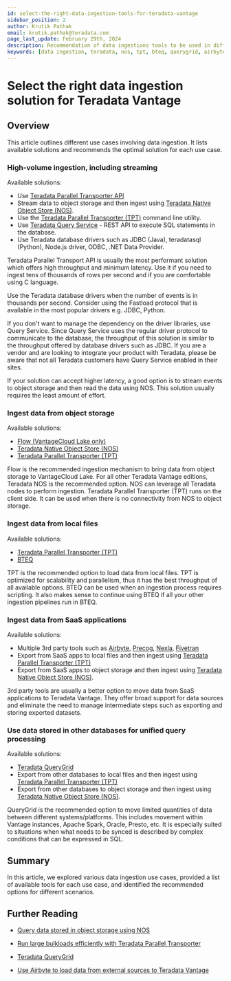 ```yaml
---
id: select-the-right-data-ingestion-tools-for-teradata-vantage
sidebar_position: 2
author: Krutik Pathak
email: krutik.pathak@teradata.com
page_last_update: February 29th, 2024
description: Recommendation of data ingestions tools to be used in different use cases for Teradata Vantage
keywords: [data ingestion, teradata, nos, tpt, bteq, querygrid, airbyte, object store, saas, vantage, apache, spark, presto, oracle, Flow]
---
```


# Select the right data ingestion solution for Teradata Vantage

## Overview

This article outlines different use cases involving data ingestion. It lists available solutions and recommends the optimal solution for each use case.

### High-volume ingestion, including streaming
Available solutions:

* Use [Teradata Parallel Transporter API](https://docs.teradata.com/r/Teradata-Parallel-Transporter-Application-Programming-Interface-Programmer-Guide-17.20)
* Stream data to object storage and then ingest using [Teradata Native Object Store (NOS)](https://docs.teradata.com/r/Enterprise_IntelliFlex_VMware/Teradata-VantageTM-Native-Object-Store-Getting-Started-Guide-17.20/Welcome-to-Native-Object-Store).
* Use the [Teradata Parallel Transporter (TPT)](https://docs.teradata.com/r/Teradata-Parallel-Transporter-User-Guide/June-2022/Introduction-to-Teradata-PT) command line utility.
* Use [Teradata Query Service](https://docs.teradata.com/r/Teradata-Query-Service-Installation-Configuration-and-Usage-Guide-for-Customers/April-2022/Using-the-Query-Service-APIs/Getting-Started) - REST API to execute SQL statements in the database.
* Use Teradata database drivers such as JDBC (Java), teradatasql (Python), Node.js driver, ODBC, .NET Data Provider.


Teradata Parallel Transport API is usually the most performant solution which offers high throughput and minimum latency. Use it if you need to ingest tens of thousands of rows per second and if you are comfortable using C language. 

Use the Teradata database drivers when the number of events is in thousands per second. Consider using the Fastload protocol that is available in the most popular drivers e.g. JDBC, Python.

If you don't want to manage the dependency on the driver libraries, use Query Service. Since Query Service uses the regular driver protocol to communicate to the database, the throughput of this solution is similar to the throughput offered by database drivers such as JDBC. If you are a vendor and are looking to integrate your product with Teradata, please be aware that not all Teradata customers have Query Service enabled in their sites.

If your solution can accept higher latency, a good option is to stream events to object storage and then read the data using NOS. This solution usually requires the least amount of effort.

### Ingest data from object storage

Available solutions:

* [Flow (VantageCloud Lake only)](https://docs.teradata.com/r/Teradata-VantageCloud-Lake/Loading-Data/Introduction-to-Flow)
* [Teradata Native Object Store (NOS)](https://docs.teradata.com/r/Enterprise_IntelliFlex_VMware/Teradata-VantageTM-Native-Object-Store-Getting-Started-Guide-17.20/Welcome-to-Native-Object-Store)
* [Teradata Parallel Transporter (TPT)](https://docs.teradata.com/r/Teradata-Parallel-Transporter-User-Guide/June-2022/Introduction-to-Teradata-PT)

Flow is the recommended ingestion mechanism to bring data from object storage to VantageCloud Lake. For all other Teradata Vantage editions, Teradata NOS is the recommended option. NOS can leverage all Teradata nodes to perform ingestion. Teradata Parallel Transporter (TPT) runs on the client side. It can be used when there is no connectivity from NOS to object storage.

### Ingest data from local files
Available solutions:

* [Teradata Parallel Transporter (TPT)](https://docs.teradata.com/r/Teradata-Parallel-Transporter-User-Guide/June-2022/Introduction-to-Teradata-PT)
* [BTEQ](https://docs.teradata.com/r/Enterprise_IntelliFlex_Lake_VMware/Basic-Teradata-Query-Reference-17.20/Introduction-to-BTEQ)

TPT is the recommended option to load data from local files. TPT is optimized for scalability and parallelism, thus it has the best throughput of all available options. BTEQ can be used when an ingestion process requires scripting. It also makes sense to  continue using BTEQ if all your other ingestion pipelines run in BTEQ.

### Ingest data from SaaS applications
Available solutions:

* Multiple 3rd party tools such as [Airbyte](https://airbyte.com/), [Precog](https://precog.com/), [Nexla](https://nexla.com/), [Fivetran](https://fivetran.com/)
* Export from SaaS apps to local files and then ingest using [Teradata Parallel Transporter (TPT)](https://docs.teradata.com/r/Teradata-Parallel-Transporter-User-Guide/June-2022/Introduction-to-Teradata-PT)
* Export from SaaS apps to object storage and then ingest using [Teradata Native Object Store (NOS)](https://docs.teradata.com/r/Enterprise_IntelliFlex_VMware/Teradata-VantageTM-Native-Object-Store-Getting-Started-Guide-17.20/Welcome-to-Native-Object-Store).

3rd party tools are usually a better option to move data from SaaS applications to Teradata Vantage. They offer broad support for data sources and eliminate the need to manage intermediate steps such as exporting and storing exported datasets.

### Use data stored in other databases for unified query processing
Available solutions:

* [Teradata QueryGrid](https://docs.teradata.com/r/Enterprise_IntelliFlex_Lake_VMware/QueryGridTM-Installation-and-User-Guide-3.05)
* Export from other databases to local files and then ingest using [Teradata Parallel Transporter (TPT)](https://docs.teradata.com/r/Teradata-Parallel-Transporter-User-Guide/June-2022/Introduction-to-Teradata-PT)
* Export from other databases to object storage and then ingest using [Teradata Native Object Store (NOS)](https://docs.teradata.com/r/Enterprise_IntelliFlex_VMware/Teradata-VantageTM-Native-Object-Store-Getting-Started-Guide-17.20/Welcome-to-Native-Object-Store).

QueryGrid is the recommended option to move limited quantities of data between different systems/platforms. This includes movement within Vantage instances, Apache Spark, Oracle, Presto, etc. It is especially suited to situations when what needs to be synced is described by complex conditions that can be expressed in SQL. 

## Summary
In this article, we explored various data ingestion use cases, provided a list of available tools for each use case, and identified the recommended options for different scenarios.

## Further Reading

* [Query data stored in object storage using NOS](nos.md)

* [Run large bulkloads efficiently with Teradata Parallel Transporter](./run-bulkloads-efficiently-with-teradata-parallel-transporter.md)

* [Teradata QueryGrid](https://docs.teradata.com/r/Enterprise_IntelliFlex_Lake_VMware/QueryGridTM-Installation-and-User-Guide-3.05)

* [Use Airbyte to load data from external sources to Teradata Vantage](./use-airbyte-to-load-data-from-external-sources-to-teradata-vantage.md)
